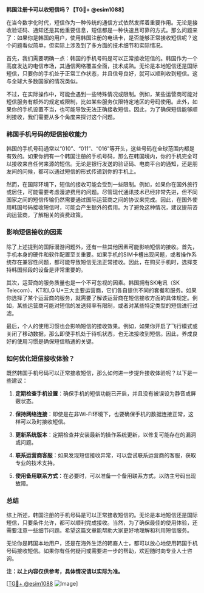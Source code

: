 **韩国注册卡可以收短信吗？【TG💪+ @esim1088】**

在当今数字化时代，短信作为一种传统的通信方式依然发挥着重要作用。无论是接收验证码、通知还是其他重要信息，短信都是一种快速且可靠的方式。那么问题来了：如果你是韩国的用户，使用韩国注册的电话卡，是否能够正常接收短信呢？这个问题看似简单，但实际上涉及到了多方面的技术细节和实际情况。

首先，我们需要明确一点：韩国的手机号码是可以正常接收短信的。韩国作为一个高度发达的电信市场，其通信网络覆盖全面，技术成熟。无论是本地短信还是国际短信，只要你的手机处于正常工作状态，并且信号良好，就可以顺利收到短信。这与全球大多数国家的情况类似。

不过，在实际操作中，可能会遇到一些特殊情况或限制。例如，某些运营商可能对短信服务有额外的规定或限制，比如某些服务仅限特定地区的号码使用。此外，如果你的手机设置不当，也可能导致无法正确接收短信。因此，为了确保短信能够顺利接收，我们需要从多个角度来探讨这个问题。

### 韩国手机号码的短信接收能力

韩国的手机号码通常以“010”、“011”、“016”等开头，这些号码在全球范围内都是有效的。如果你拥有一个韩国注册的手机号码，那么在韩国境内，你的手机完全可以接收来自任何来源的短信。无论是银行发送的验证码、电商平台的通知，还是朋友间的问候，都可以通过短信的形式传递到你的手机上。

然而，在国际环境下，短信的接收可能会受到一些限制。例如，如果你在国外旅行或居住，可能需要考虑漫游费用的问题。尽管现代通讯技术已经非常先进，但不同国家之间的短信传输仍然需要通过国际运营商之间的协议来完成。因此，在国外使用韩国号码接收短信时，可能会产生额外的费用。为了避免这种情况，建议提前咨询运营商，了解相关的资费政策。

### 影响短信接收的因素

除了上述提到的国际漫游问题外，还有一些其他因素可能影响短信的接收。首先，手机本身的硬件和软件配置至关重要。如果手机的SIM卡槽出现问题，或者操作系统存在兼容性问题，都可能导致短信无法正常接收。因此，在购买手机时，选择支持韩国频段的设备是非常重要的。

其次，运营商的服务质量也是一个不可忽视的因素。韩国拥有SK电讯（SK Telecom）、KT和LG U+三大主要运营商，它们各自提供不同的套餐和服务。如果你选择了某个运营商的服务，就需要了解该运营商在短信接收方面的具体规定。例如，某些运营商可能对短信的发送频率有限制，或者对某些特定类型的短信进行过滤。

最后，个人的使用习惯也会影响短信的接收效果。例如，如果你开启了飞行模式或关闭了移动数据，那么即使手机处于待机状态，也无法接收到短信。因此，养成良好的使用习惯是确保短信畅通的关键。

### 如何优化短信接收体验？

既然韩国手机号码可以正常接收短信，那么如何进一步提升接收体验呢？以下是一些建议：

1. **定期检查手机设置**：确保手机的短信功能已开启，并且没有被误设为静音或屏蔽状态。
   
2. **保持网络连接**：即使是在非Wi-Fi环境下，也要确保手机的数据连接正常，这样可以及时接收短信。

3. **更新系统版本**：定期检查并安装最新的操作系统更新，以修复可能存在的漏洞或问题。

4. **联系运营商客服**：如果发现短信接收异常，可以尝试联系运营商的客服，获取专业的技术支持。

5. **使用备用联系方式**：在必要时，可以准备一个备用联系方式，以防主号码出现故障。

### 总结

综上所述，韩国注册的手机号码是可以正常接收短信的。无论是本地短信还是国际短信，只要条件允许，都可以顺利完成接收。当然，为了确保最佳的使用体验，还需要注意一些细节问题。希望这篇文章能帮助大家更好地理解和利用短信服务。

无论你是韩国本地用户，还是在海外生活的韩裔人士，都可以放心地使用韩国手机号码接收短信。如果你有任何疑问或需要进一步的帮助，欢迎随时向专业人士咨询。

**注：以上内容仅供参考，具体情况请以实际为准。**

[[TG💪+ @esim1088](https://t.me/s/esim1088) ![Image](https://i.postimg.cc/4NQfJmqS/Snipaste-2025-05-13-00-14-12.png)]